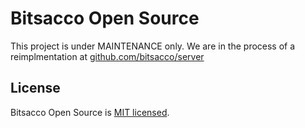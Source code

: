 # Bitsacco Open Source

This project is under MAINTENANCE only. We are in the process of a reimplmentation at [github.com/bitsacco/server](https://github.com/bitsacco/server)

## License

Bitsacco Open Source is [MIT licensed](https://github.com/bitsacco/server/blob/main/LICENSE).
